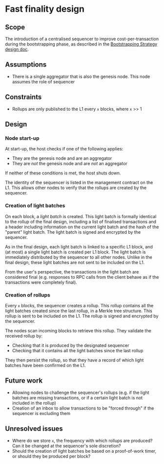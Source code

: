 # Fast finality design

## Scope

The introduction of a centralised sequencer to improve cost-per-transaction during the bootstrapping phase, as 
described in the [Bootstrapping Strategy design doc](./Bootstrapping_strategy.md).

## Assumptions

* There is a single aggregator that is also the genesis node. This node assumes the role of sequencer

## Constraints

* Rollups are only published to the L1 every `x` blocks, where `x` >> 1

## Design

### Node start-up

At start-up, the host checks if one of the following applies:

* They are the genesis node and are an aggregator
* They are *not* the genesis node and are *not* an aggregator

If neither of these conditions is met, the host shuts down.

The identity of the sequencer is listed in the management contract on the L1. This allows other nodes to verify that 
the rollups are created by the sequencer.

### Creation of light batches

On each block, a *light batch* is created. This light batch is formally identical to the rollup of the final design, 
including a list of finalised transactions and a header including information on the current light batch and the 
hash of the "parent" light batch. The light batch is signed and encrypted by the sequencer.

As in the final design, each light batch is linked to a specific L1 block, and (at most) a single light batch is 
created per L1 block. The light batch is immediately distributed by the sequencer to all other nodes. Unlike in the 
final design, these light batches are not sent to be included on the L1.

From the user's perspective, the transactions in the light batch are considered final (e.g. responses to RPC calls from 
the client behave as if the transactions were completely final).

### Creation of rollups

Every `x` blocks, the sequencer creates a rollup. This rollup contains all the light batches created since the last 
rollup, in a Merkle tree structure. This rollup is sent to be included on the L1.  The rollup is signed and encrypted 
by the sequencer.

The nodes scan incoming blocks to retrieve this rollup. They validate the received rollup by:

* Checking that it is produced by the designated sequencer
* Checking that it contains all the light batches since the last rollup

They then persist the rollup, so that they have a record of which light batches have been confirmed on the L1.

## Future work

* Allowing nodes to challenge the sequencer's rollups (e.g. if the light batches are missing transactions, or if a 
  certain light batch is not included in the rollup)
* Creation of an inbox to allow transactions to be "forced through" if the sequencer is excluding them

## Unresolved issues

* Where do we store `x`, the frequency with which rollups are produced? Can it be changed at the sequencer's sole 
  discretion?
* Should the creation of light batches be based on a proof-of-work timer, or should they be produced per block?
